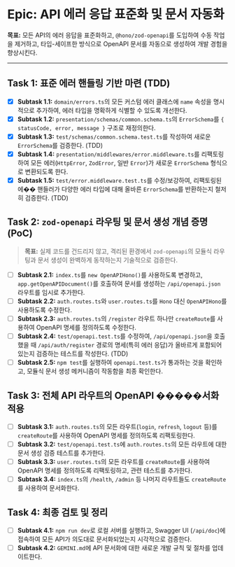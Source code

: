 # Epic: API 에러 응답 표준화 및 문서 자동화

**목표:** 모든 API의 에러 응답을 표준화하고, `@hono/zod-openapi`를 도입하여 수동 작업을 제거하고, 타입-세이프한 방식으로 OpenAPI 문서를 자동으로 생성하여 개발 경험을 향상시킨다.

---

## Task 1: 표준 에러 핸들링 기반 마련 (TDD)

-   [x] **Subtask 1.1:** `domain/errors.ts`의 모든 커스텀 에러 클래스에 `name` 속성을 명시적으로 추가하여, 에러 타입을 명확하게 식별할 수 있도록 개선한다.
-   [x] **Subtask 1.2:** `presentation/schemas/common.schema.ts`의 `ErrorSchema`를 `{ statusCode, error, message }` 구조로 재정의한다.
-   [x] **Subtask 1.3:** `test/schemas/common.schema.test.ts`를 작성하여 새로운 `ErrorSchema`를 검증한다. (TDD)
-   [x] **Subtask 1.4:** `presentation/middlewares/error.middleware.ts`를 리팩토링하여 모든 에러(`HttpError`, `ZodError`, 일반 `Error`)가 새로운 `ErrorSchema` 형식으로 변환되도록 한다.
-   [x] **Subtask 1.5:** `test/error.middleware.test.ts`를 수정/보강하여, 리팩토링된 에�� 핸들러가 다양한 에러 타입에 대해 올바른 `ErrorSchema`를 반환하는지 철저히 검증한다. (TDD)

## Task 2: `zod-openapi` 라우팅 및 문서 생성 개념 증명 (PoC)

> **목표:** 실제 코드를 건드리지 않고, 격리된 환경에서 `zod-openapi`의 모듈식 라우팅과 문서 생성이 완벽하게 동작하는지 기술적으로 검증한다.

-   [ ] **Subtask 2.1:** `index.ts`를 `new OpenAPIHono()`를 사용하도록 변경하고, `app.getOpenAPIDocument()`를 호출하여 문서를 생성하는 `/api/openapi.json` 라우트를 임시로 추가한다.
-   [ ] **Subtask 2.2:** `auth.routes.ts`와 `user.routes.ts`를 `Hono` 대신 `OpenAPIHono`를 사용하도록 수정한다.
-   [ ] **Subtask 2.3:** `auth.routes.ts`의 `/register` 라우트 하나만 `createRoute`를 사용하여 OpenAPI 명세를 정의하도록 수정한다.
-   [ ] **Subtask 2.4:** `test/openapi.test.ts`를 수정하여, `/api/openapi.json`을 호출했을 때 `/api/auth/register` 경로의 명세(특히 에러 응답)가 올바르게 포함되어 있는지 검증하는 테스트를 작성한다. (TDD)
-   [ ] **Subtask 2.5:** `npm test`를 실행하여 `openapi.test.ts`가 통과하는 것을 확인하고, 모듈식 문서 생성 메커니즘이 작동함을 최종 확인한다.

## Task 3: 전체 API 라우트의 OpenAPI �����서화 적용

-   [ ] **Subtask 3.1:** `auth.routes.ts`의 모든 라우트(`login`, `refresh`, `logout` 등)를 `createRoute`를 사용하여 OpenAPI 명세를 정의하도록 리팩토링한다.
-   [ ] **Subtask 3.2:** `test/openapi.test.ts`에 `auth.routes.ts`의 모든 라우트에 대한 문서 생성 검증 테스트를 추가한다.
-   [ ] **Subtask 3.3:** `user.routes.ts`의 모든 라우트를 `createRoute`를 사용하여 OpenAPI 명세를 정의하도록 리팩토링하고, 관련 테스트를 추가한다.
-   [ ] **Subtask 3.4:** `index.ts`의 `/health`, `/admin` 등 나머지 라우트들도 `createRoute`를 사용하여 문서화한다.

## Task 4: 최종 검토 및 정리

-   [ ] **Subtask 4.1:** `npm run dev`로 로컬 서버를 실행하고, Swagger UI (`/api/doc`)에 접속하여 모든 API가 의도대로 문서화되었는지 시각적으로 검증한다.
-   [ ] **Subtask 4.2:** `GEMINI.md`에 API 문서화에 대한 새로운 개발 규칙 및 절차를 업데이트한다.